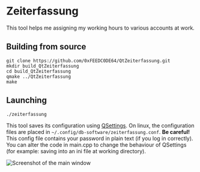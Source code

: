 # Zeiterfassung
This tool helps me assigning my working hours to various accounts at work.

## Building from source
```
git clone https://github.com/0xFEEDC0DE64/QtZeiterfassung.git
mkdir build_QtZeiterfassung
cd build_QtZeiterfassung
qmake ../QtZeiterfassung
make
```

## Launching
```
./zeiterfassung
```

This tool saves its configuration using [QSettings](https://doc.qt.io/qt-5/qsettings.html). On linux, the configuration files are placed in `~/.config/db-software/zeiterfassung.conf`. **Be careful!** This config file contains your password in plain text (if you log in correctly). You can alter the code in main.cpp to change the behaviour of QSettings (for example: saving into an ini file at working directory).

![Screenshot of the main window](https://raw.githubusercontent.com/0xFEEDC0DE64/QtZeiterfassung/master/screenshot.png)
